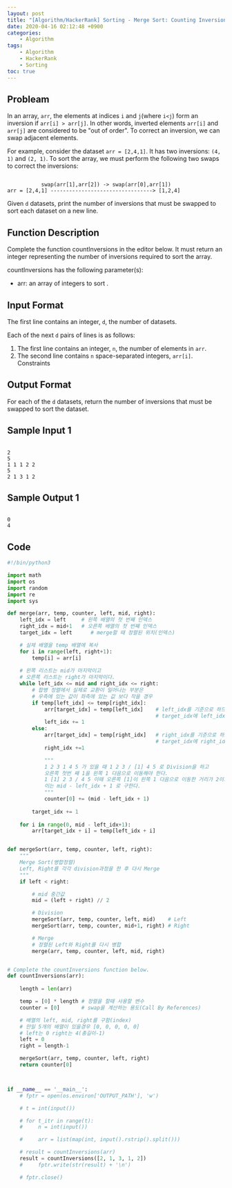 ```yaml
---
layout: post
title: "[Algorithm/HackerRank] Sorting - Merge Sort: Counting Inversions"
date: 2020-04-16 02:12:48 +0900
categories: 
    - Algorithm
tags:
    - Algorithm
    - HackerRank
    - Sorting
toc: true
---
```


<!-- more -->


## Probleam
In an array, `arr`, the elements at indices `i` and `j`(where `i<j`) form an inversion if `arr[i] > arr[j]`. In other words, inverted elements `arr[i]` and `arr[j]` are considered to be "out of order". To correct an inversion, we can swap adjacent elements.

For example, consider the dataset `arr = [2,4,1]`. It has two inversions: `(4, 1)` and `(2, 1)`. To sort the array, we must perform the following two swaps to correct the inversions:
```

           swap(arr[1],arr[2]) -> swap(arr[0],arr[1])
arr = [2,4,1] ---------------------------------> [1,2,4]
```

Given `d` datasets, print the number of inversions that must be swapped to sort each dataset on a new line.

## Function Description
Complete the function countInversions in the editor below. It must return an integer representing the number of inversions required to sort the array.

countInversions has the following parameter(s):
- arr: an array of integers to sort .

## Input Format
The first line contains an integer, `d`, the number of datasets.

Each of the next `d` pairs of lines is as follows:

1. The first line contains an integer, `n`, the number of elements in `arr`.
2. The second line contains `n` space-separated integers, `arr[i]`.
Constraints

## Output Format
For each of the `d` datasets, return the number of inversions that must be swapped to sort the dataset.

## Sample Input 1
```

2  
5  
1 1 1 2 2  
5  
2 1 3 1 2
```


## Sample Output 1
```

0
4
```


## Code

```python
#!/bin/python3

import math
import os
import random
import re
import sys

def merge(arr, temp, counter, left, mid, right):
    left_idx = left     # 왼쪽 배열의 첫 번째 인덱스
    right_idx = mid+1   # 오른쪽 배열의 첫 번째 인덱스
    target_idx = left      # merge할 때 정렬된 위치(인덱스)

    # 실제 배열을 temp 배열에 복사
    for i in range(left, right+1):
        temp[i] = arr[i]
    
    # 왼쪽 리스트는 mid가 마지막이고 
    # 오른쪽 리스트는 right가 마지막이다.
    while left_idx <= mid and right_idx <= right:
        # 합병 정렬에서 실제로 교환이 일어나는 부분은
        # 우측에 있는 값이 좌측에 있는 값 보다 작을 경우
        if temp[left_idx] <= temp[right_idx]:
            arr[target_idx] = temp[left_idx]    # left_idx를 기준으로 하므로
                                                # target_idx에 left_idx를 삽입
            left_idx += 1
        else:
            arr[target_idx] = temp[right_idx]   # right_idx를 기준으로 하므로
                                                # target_idx에 right_idx를 삽입
            right_idx +=1

            """
            1 2 3 1 4 5 가 있을 때 1 2 3 / [1] 4 5 로 Division을 하고
            오른쪽 첫번 째 1을 왼쪽 1 다음으로 이동해야 한다.
            1 [1] 2 3 / 4 5 이때 오른쪽 [1]이 왼쪽 1 다음으로 이동한 거리가 2이므로
            이는 mid - left_idx + 1 로 구한다.
            """
            counter[0] += (mid - left_idx + 1)
        
        target_idx += 1
    
    for i in range(0, mid - left_idx+1):
        arr[target_idx + i] = temp[left_idx + i]


def mergeSort(arr, temp, counter, left, right):
    """
    Merge Sort(병합정렬)
    Left, Right를 각각 division과정을 한 후 다시 Merge
    """
    if left < right:

        # mid 중간값
        mid = (left + right) // 2

        # Division
        mergeSort(arr, temp, counter, left, mid)    # Left
        mergeSort(arr, temp, counter, mid+1, right) # Right

        # Merge
        # 정렬된 Left와 Right를 다시 병합
        merge(arr, temp, counter, left, mid, right)


# Complete the countInversions function below.
def countInversions(arr):
    
    length = len(arr)

    temp = [0] * length # 정렬을 할때 사용할 변수
    counter = [0]       # swap을 계산하는 용도(Call By References)

    # 배열의 left, mid, right를 구함(index)
    # 만일 5개의 배열이 있을경우 [0, 0, 0, 0, 0]
    # left는 0 right는 4(총길이-1)
    left = 0
    right = length-1

    mergeSort(arr, temp, counter, left, right)
    return counter[0]



if __name__ == '__main__':
    # fptr = open(os.environ['OUTPUT_PATH'], 'w')

    # t = int(input())

    # for t_itr in range(t):
    #     n = int(input())

    #     arr = list(map(int, input().rstrip().split()))

    # result = countInversions(arr)
    result = countInversions([2, 1, 3, 1, 2])
    #     fptr.write(str(result) + '\n')

    # fptr.close()
```
